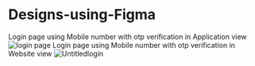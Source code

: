 # Designs-using-Figma
Login page using Mobile number with otp verification in Application view
![login page](https://github.com/Nainar-96/Designs-using-Figma/assets/142799371/57efc7f3-819c-4623-a57e-d9988b8013f6)
Login page using Mobile number with otp verification in Website view
![Untitledlogin](https://github.com/Nainar-96/Designs-using-Figma/assets/142799371/684b16fa-b887-4800-af27-4704df501915)
